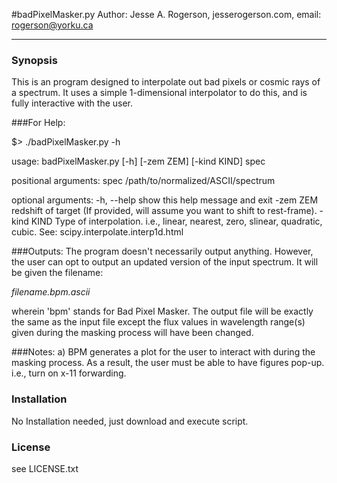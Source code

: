 #badPixelMasker.py
Author: Jesse A. Rogerson, jesserogerson.com, email: rogerson@yorku.ca


-----
### Synopsis

This is an program designed to interpolate out bad pixels or cosmic rays of a spectrum. It uses a simple 1-dimensional interpolator to do this, and is fully interactive with the user.

###For Help:

$> ./badPixelMasker.py -h

usage: badPixelMasker.py [-h] [-zem ZEM] [-kind KIND] spec

positional arguments:
  spec        /path/to/normalized/ASCII/spectrum

optional arguments:
  -h, --help  show this help message and exit
  -zem ZEM    redshift of target (If provided, will assume you want to shift
              to rest-frame).
  -kind KIND  Type of interpolation. i.e., linear, nearest, zero, slinear,
              quadratic, cubic. See: scipy.interpolate.interp1d.html

###Outputs:
The program doesn't necessarily output anything. However, the user can opt to output an updated version of the input spectrum. It will be given the filename:

*filename.bpm.ascii*

wherein 'bpm' stands for Bad Pixel Masker. The output file will be exactly the same as the input file except the flux values in wavelength range(s) given during the masking process will have been changed.

###Notes:
a) BPM generates a plot for the user to interact with during the masking process. As a result, the user must be able to have figures pop-up. i.e., turn on x-11 forwarding.


### Installation

No Installation needed, just download and execute script.

### License

see LICENSE.txt
